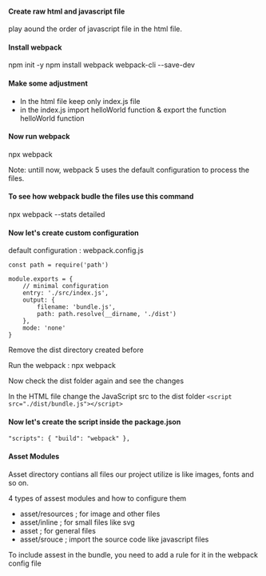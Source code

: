 #### Create raw html and javascript file

play aound the order of javascript file in the html file.

#### Install webpack

npm init -y
npm install webpack webpack-cli --save-dev

#### Make some adjustment

- In the html file keep only index.js file
- in the index.js import helloWorld function & export the function helloWorld function

#### Now run webpack

npx webpack

Note: untill now, webpack 5 uses the default configuration to process the files.

#### To see how webpack budle the files use this command

npx webpack --stats detailed

#### Now let's create custom configuration

default configuration : webpack.config.js

```
const path = require('path')

module.exports = {
    // minimal configuration
    entry: './src/index.js',
    output: {
        filename: 'bundle.js',
        path: path.resolve(__dirname, './dist')
    },
    mode: 'none'
}
```

Remove the dist directory created before

Run the webpack : npx webpack

Now check the dist folder again and see the changes

In the HTML file change the JavaScript src to the dist folder
`<script src="./dist/bundle.js"></script>`

#### Now let's create the script inside the package.json

`"scripts": {
    "build": "webpack"
},`

#### Asset Modules

Asset directory contians all files our project utilize is like images, fonts and so on.

4 types of assest modules and how to configure them

- asset/resources ; for image and other files
- asset/inline ; for small files like svg
- asset ; for general files
- asset/srouce ; import the source code like javascript files

To include assest in the bundle, you need to add a rule for it in the webpack config file

```

```
